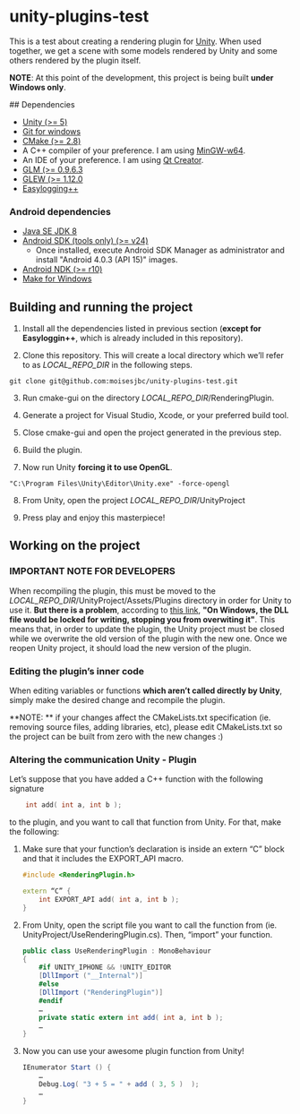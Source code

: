 ﻿# unity-plugins-test

This is a test about creating a rendering plugin for [Unity](http://unity3d.com). When used together, we get a scene with some models rendered by Unity and some others rendered by the plugin itself.

**NOTE**: At this point of the development, this project is being built **under Windows only**.

## Dependencies

* [Unity (>= 5)](http://unity3d.com)
* [Git for windows](https://msysgit.github.io/)
* [CMake (>= 2.8)](http://www.cmake.org)
* A C++ compiler of your preference. I am using [MinGW-w64](http://sourceforge.net/projects/mingw-w64/).
* An IDE of your preference. I am using [Qt Creator](https://www.qt.io/download-open-source/).
* [GLM (>= 0.9.6.3](glm.g-truc.net/)
* [GLEW (>= 1.12.0](http://glew.sourceforge.net/)
* [Easylogging++](https://github.com/easylogging/easyloggingpp)

### Android dependencies

* [Java SE JDK 8](http://www.oracle.com/technetwork/es/java/javase/downloads/index.html)
* [Android SDK (tools only) (>= v24)](https://developer.android.com/sdk/index.html)
	* Once installed, execute Android SDK Manager as administrator and install "Android  4.0.3 (API 15)" images.
* [Android NDK (>= r10)](https://developer.android.com/ndk/downloads/index.html)
* [Make for Windows](http://gnuwin32.sourceforge.net/packages/make.htm)

## Building and running the project

1. Install all the dependencies listed in previous section (**except for Easyloggin++**, which is already included in this repository).

2. Clone this repository. This will create a local directory which we’ll refer to as *LOCAL_REPO_DIR* in the following steps.

 ```
 git clone git@github.com:moisesjbc/unity-plugins-test.git
 ```

3. Run cmake-gui on the directory *LOCAL_REPO_DIR*/RenderingPlugin.

4. Generate a project for Visual Studio, Xcode, or your preferred build tool.

5. Close cmake-gui and open the project generated in the previous step.

6. Build the plugin.

7. Now run Unity **forcing it to use OpenGL**.

 ```
 "C:\Program Files\Unity\Editor\Unity.exe" -force-opengl
 ```

8. From Unity, open the project *LOCAL_REPO_DIR*/UnityProject

9. Press play and enjoy this masterpiece!

## Working on the project

### IMPORTANT NOTE FOR DEVELOPERS

When recompiling the plugin, this must be moved to the *LOCAL_REPO_DIR*/UnityProject/Assets/Plugins directory in order for Unity to use it. **But there is a problem**, according to [this link](http://answers.unity3d.com/questions/55234/recompiled-plugins-not-refreshing-in-unity.html), **"On Windows, the DLL file would be locked for writing, stopping you from overwiting it"**. This means that, in order to update the plugin, the Unity project must be closed while we overwrite the old version of the plugin with the new one. Once we reopen Unity project, it should load the new version of the plugin.

### Editing the plugin’s inner code

When editing variables or functions **which aren’t called directly by Unity**, simply make the desired change and recompile the plugin.

**NOTE: ** if your changes affect the CMakeLists.txt specification (ie. removing source files, adding libraries, etc), please edit CMakeLists.txt so the project can be built from zero with the new changes :)

### Altering the communication Unity - Plugin

Let’s suppose that you have added a C++ function with the following signature

```C++
    int add( int a, int b );
```

to the plugin, and you want to call that function from Unity. For that, make the following:

1. Make sure that your function’s declaration is inside an extern “C” block and that it includes the EXPORT_API macro.

    ```C++
    #include <RenderingPlugin.h>

    extern “C” {
        int EXPORT_API add( int a, int b );
    }
    ```

2. From Unity, open the script file you want to call the function from (ie. UnityProject/UseRenderingPlugin.cs). Then, “import” your function.

    ```C#
    public class UseRenderingPlugin : MonoBehaviour
    {
        #if UNITY_IPHONE && !UNITY_EDITOR
	    [DllImport ("__Internal")]
        #else
	    [DllImport ("RenderingPlugin")]
        #endif
        …
        private static extern int add( int a, int b );
        …
    }
    ```

3. Now you can use your awesome plugin function from Unity!

    ```C#
    IEnumerator Start () {
        …
        Debug.Log( "3 + 5 = " + add ( 3, 5 )  );
        …
    }
    ```

